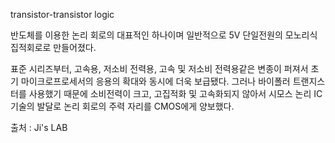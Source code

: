 transistor-transistor logic

반도체를 이용한 논리 회로의 대표적인 하나이며 일반적으로 5V 단일전원의 모노리식 집적회로로 만들어졌다.

표준 시리즈부터, 고속용, 저소비 전력용, 고속 및 저소비 전력용같은 변종이 퍼져서 초기 마이크로프로세서의 응용의 확대와 동시에 더욱 보급됐다. 그러나 바이폴러 트랜지스터를 사용했기 때문에 소비전력이 크고, 고집적화 및 고속화되지 않아서 시모스 논리 IC 기술의 발달로 논리 회로의 주력 자리를 CMOS에게 양보했다.

출처 : Ji's LAB